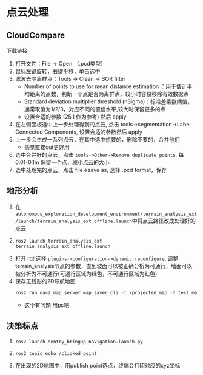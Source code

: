 # 点云处理

## CloudCompare

[下载链接](https://cloudcompare-org.danielgm.net/release/
)

1. 打开文件：File -> Open （.pcd类型）
2. 鼠标左键旋转，右键平移，单击选中
3. 滤波去除离群点：Tools -> Clean -> SOR filter
    - Number of points to use for mean distance estimation ：用于估计平均距离的点数，判断一个点是否为离群点，较小时容易移除有效数据点
    - Standard deviation multiplier threshold (nSigma)：标准差乘数阈值，通常取值为1/2/3，对应不同的置信水平,较大时保留更多的点
    - 设置合适的参数 (25,1 作为参考) 然后 apply
4. 在左侧面板选中上一步处理得到的点云, 点击 tools->segmentation->Label Connected Components, 设置合适的参数然后 apply
5. 上一步会生成一系列点云，在其中选中想要的，删除不要的，合并他们
   - 感觉直接cut更好用
6. 选中合并好的点云，点击 ``tools->Other->Remove duplicate points``, 每 0.01-0.1m 保留一个点，减小点云的大小
7. 选中处理完的点云，点击 file->save as, 选择 .pcd format，保存

## 地形分析
1. 在``autonomous_exploration_development_environment/terrain_analysis_ext/launch/terrain_analysis_ext_offline.launch``中将点云路径改成处理好的点云
2. 
    ``` shell
    ros2 launch terrain_analysis_ext terrain_analysis_ext_offline.launch
    ```
3. 打开 rqt 选择 ``plugins->configuration->dynamic reconfigure``, 调整terrain_analysis节点的参数，直到坡面可以被正确分析为可通行，墙面可以被分析为不可通行(可通行区域为绿色，不可通行区域为红色)
4. 保存无残影的2D导航地图
    ```bash
    ros2 run nav2_map_server map_saver_cli -t /projected_map -f test_map --fmt png
    ```
    - 这个有问题 用ps吧

## 决策标点
1. 
    ```shell
    ros2 launch sentry_bringup navigation.launch.py
    ```
2. 
    ```shell
    ros2 topic echo /clicked_point
    ```
3. 在出现的2D地图中，用publish point选点，终端会打印对应的xyz坐标